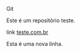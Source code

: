 Git

Este é um repositório teste.

link [teste.com.br](http://teste.com.br)

Esta é uma nova linha.
